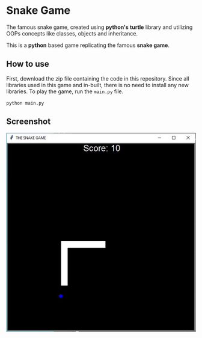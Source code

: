 # Snake Game
The famous snake game, created using **python's** **turtle** library and utilizing OOPs concepts like classes, objects  and inheritance.

This is a  **python** based game replicating the famous **snake game**. 


## How to use

First, download the zip file containing the code in this repository. 
Since all libraries used in this game and in-built, there is no need to install any new libraries.
To play the game, run the `main.py` file.

    python main.py

## Screenshot
![Password_generator](https://github.com/gruxic/snake_game/blob/main/python.JPG)

